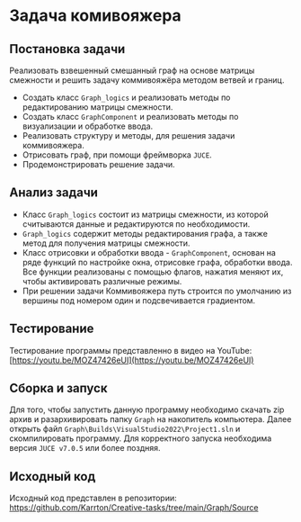 # Задача комивояжера
## Постановка задачи
Реализовать взвешенный смешанный граф на основе матрицы смежности и решить задачу коммивояжёра методом ветвей и границ.
- Создать класс ```Graph_logics``` и реализовать методы по редактированию матрицы смежности.
- Создать класс ```GraphComponent``` и реализовать методы по визуализации и обработке ввода.
- Реализовать структуру и методы, для решения задачи коммивояжера.
- Отрисовать граф, при помощи фреймворка ```JUCE```.
- Продемонстрировать решение задачи.

## Анализ задачи
- Класс ```Graph_logics``` состоит из матрицы смежности, из которой считываются данные и редактируются по необходимости.
- ```Graph_logics``` содержит методы редактирования графа, а также метод для получения матрицы смежности.
- Класс отрисовки и обработки ввода - ```GraphComponent```, основан на ряде функций по настройке окна, отрисовке графа, обработки ввода. Все функции реализованы с помощью флагов, нажатия меняют их, чтобы активировать различные режимы.
- При решении задачи Коммивояжера путь строится по умолчанию из вершины под номером один и подсвечивается градиентом. 

## Тестирование
Тестирование программы представленно в видео на YouTube: [https://youtu.be/MOZ47426eUI](https://youtu.be/MOZ47426eUI)

## Сборка и запуск
Для того, чтобы запустить данную программу необходимо скачать zip архив и разархивировать папку ```Graph``` на накопитель компьютера. 
Далее открыть файл ```Graph\Builds\VisualStudio2022\Project1.sln``` и скомпилировать программу. Для корректного запуска необходима версия ```JUCE v7.0.5``` или более поздняя.

## Исходный код
Исходный код представлен в репозитории: https://github.com/Karrton/Creative-tasks/tree/main/Graph/Source
